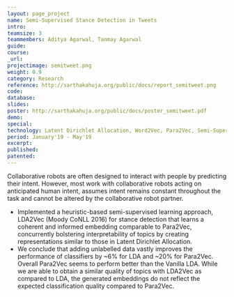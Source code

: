 ```yaml
---
layout: page_project
name: Semi-Supervised Stance Detection in Tweets
intro:
teamsize: 3
teammembers: Aditya Agarwal, Tanmay Agarwal
guide:
course:
_url: 
projectimage: semitweet.png
weight: 0.9
category: Research
reference: http://sarthakahuja.org/public/docs/report_semitweet.png
code:
database: 
slides: 
poster: http://sarthakahuja.org/public/docs/poster_semitweet.pdf
demo: 
special:
technology: Latent Dirichlet Allocation, Word2Vec, Para2Vec, Semi-Supervised Learning, Representation Learning
period: January'19 - May'19
excerpt:
published:
patented: 
---
```

Collaborative robots are often designed to interact with people by predicting their intent. However, most work with collaborative robots acting on anticipated human intent, assumes intent remains constant throughout the task and cannot be altered by the collaborative robot partner. 

 - Implemented a heuristic-based semi-supervised learning approach, LDA2Vec (Moody CoNLL 2016) for stance detection that learns a coherent and informed embedding comparable to Para2Vec,  concurrently bolstering interpretability of topics by creating representations similar to those in Latent Dirichlet Allocation.
 - We conclude that adding unlabelled data vastly improves the performance of classifiers by ~6%
for LDA and ~20% for Para2Vec. Overall Para2Vec seems to perform better than the Vanilla LDA. While we are able to obtain a similar quality of topics with LDA2Vec as compared to LDA, the
generated embeddings do not reflect the expected classification quality compared to Para2Vec.
